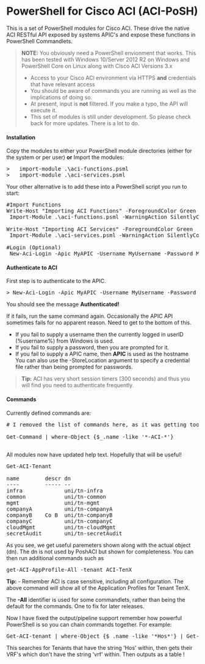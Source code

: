 ﻿# PowerShell for Cisco ACI (ACI-PoSH)

This is a set of PowerShell modules for Cisco ACI. These drive the native ACI RESTful API exposed by systems APIC's and expose these functions in PowerShell Commandlets.
> **NOTE:**
> You obviously need a PowerShell envionment that works.  This has been tested with Windows 10/Server 2012 R2 on Windows and PowerShell Core on Linux along with Cisco ACI Versions 3.x
> - Access to your Cisco ACI environment via HTTPS <b>and</b> credentials that have relevant access
> - You should be aware of commands you are running as well as the implications of doing so.
> - At present, input is **not** filtered. If you make a typo, the API will execute it.
> - This set of modules is still under development. So please check back for more updates. There is a lot to do.
#### <i class="icon-file"></i> Installation
Copy the modules to either your PowerShell module directories (either for the system
or per user) <b>or</b>
Import the modules:
<pre>
>	import-module .\aci-functions.psml
>	import-module .\aci-services.psml
</pre>
Your other alternative is to add these into a PowerShell script you run to start:
<pre>
#Import Functions
Write-Host "Importing ACI Functions" -ForegroundColor Green
 Import-Module .\aci-functions.psml -WarningAction SilentlyContinue

Write-Host "Importing ACI Services" -ForegroundColor Green
 Import-Module .\aci-services.psml -WarningAction SilentlyContinue

#Login (Optional)
 New-Aci-Login -Apic MyAPIC -Username MyUsername -Password MyPassword
</pre>
#### <i class="icon-folder-open"></i> Authenticate to ACI
First step is to authenticate to the APIC.
<pre>> New-Aci-Login -Apic MyAPIC -Username MyUsername -Password MyPassword</pre>
You should see the message <b>Authenticated!</b> 

If it fails, run the same command again. Occasionally the APIC API sometimes fails for no apparent reason.  Need to get to the bottom of this.
*	If you fail to supply a username then the currently logged in userlD (%username%) from Windows is used.
*	If you fail to supply a password, then you are prompted for it.
*	If you fail to supply a APIC name, then <b>APIC</b> is used as the hostname
You can also use the -StoreLocation argument to specify a credential file rather than being prompted for passwords.
>	**Tip:** ACI has very short session timers (300 seconds) and thus you will find you need to authenticate frequently.
#### <i class="icon-pencil"></i> Commands
Currently defined commands are:
<pre>
# I removed the list of commands here, as it was getting too long.   To find all of them run:

Get-Command | where-Object {$_.name -like '*-ACI-*'}

</pre>
All modules now have updated help text.   Hopefully that will be useful!
<pre>
Get-ACI-Tenant

name        descr dn                
----        ----- --                
infra             uni/tn-infra      
common            uni/tn-common     
mgmt              uni/tn-mgmt       
companyA          uni/tn-companyA   
companyB    Co B  uni/tn-companyB   
companyC          uni/tn-companyC   
cloudMgmt         uni/tn-cloudMgmt  
secretAudit       uni/tn-secretAudit
</pre>	
As you see, we get useful paremeters shown along with the actual object (dn). The dn is not used by PoshACI but shown for completeness.
You can then run additional commands such as
<pre>get-ACI-AppProfile-All -tenant ACI-TenX</pre>

**Tip:** - Remember ACI is case sensitive, including all configuration.
The above command will show all of the Application Profiles for Tenant TenX.

The **-All** identifier is used for some commandlets, rather than being the default for the commands. One to fix for later releases.

Now I have fixed the output/pipeline support remember how powerful PowerShell is so you can chain commands together.  For example: 

<pre>
Get-ACI-tenant | where-Object {$_.name -like '*Hos*'} | Get-ACI-vrf | Where-Object {$_.name -notlike '*vrf*'} | Format-Table
</pre>

This searches for Tenants that have the string 'Hos' within, then gets their VRF's which don't have the string 'vrf' within.  Then outputs as a table !